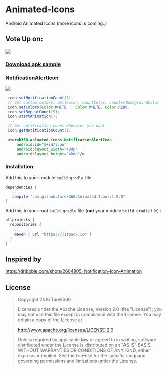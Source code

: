 # Animated-Icons 
Android Animated Icons (more icons is coming..)

## Vote Up on:
[![](https://github.com/tarek360/Animated-Icons/raw/master/images/material_up.png)](https://material.uplabs.com/posts/animated-icons-library)


### [Download apk sample](https://github.com/tarek360/Animated-Icons/raw/master/sample.apk)

### NotificationAlertIcon

![](https://github.com/tarek360/Animated-Icons/raw/master/images/notification_alert_icon.gif)

```java
 icon.setNotificationCount(3);
 // Set custom colors: bellColor, countColor, counterBackgroundColor
 icon.setColors(Color.WHITE  , Color.WHITE, Color.RED);
 icon.setRepeatCount(5);
 icon.startAnimation();
 ...
 // Get notification count whenever you want
 icon.getNotificationCount();
```

```xml
 <tarek360.animated.icons.NotificationAlertIcon
     android:id="@+id/icon"
     android:layout_width="48dp"
     android:layout_height="48dp"/>
```


### Installation

Add this to your module `build.gradle` file:
```gradle
dependencies {
  ...
   compile "com.github.tarek360:Animated-Icons:1.0.0"
}
```

Add this to your root `build.gradle` file (**not** your module `build.gradle` file) :
```gradle
allprojects {
  repositories {
    ...
    maven { url "https://jitpack.io" }
  }
}
```

## Inspired by 
https://dribbble.com/shots/2604805-Notification-Icon-Animation


## License

>Copyright 2016 Tarek360

>Licensed under the Apache License, Version 2.0 (the "License");
you may not use this file except in compliance with the License.
You may obtain a copy of the License at

>   http://www.apache.org/licenses/LICENSE-2.0

>Unless required by applicable law or agreed to in writing, software
distributed under the License is distributed on an "AS IS" BASIS,
WITHOUT WARRANTIES OR CONDITIONS OF ANY KIND, either express or implied.
See the License for the specific language governing permissions and
limitations under the License.
